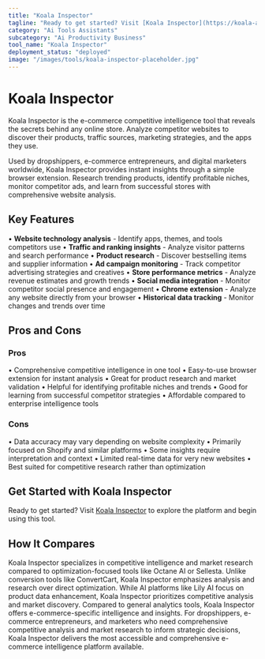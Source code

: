 ```yaml
---
title: "Koala Inspector"
tagline: "Ready to get started? Visit [Koala Inspector](https://koala-app.com) to explore the platform and begin using this tool...."
category: "Ai Tools Assistants"
subcategory: "Ai Productivity Business"
tool_name: "Koala Inspector"
deployment_status: "deployed"
image: "/images/tools/koala-inspector-placeholder.jpg"
---
```


# Koala Inspector

Koala Inspector is the e-commerce competitive intelligence tool that reveals the secrets behind any online store. Analyze competitor websites to discover their products, traffic sources, marketing strategies, and the apps they use.

Used by dropshippers, e-commerce entrepreneurs, and digital marketers worldwide, Koala Inspector provides instant insights through a simple browser extension. Research trending products, identify profitable niches, monitor competitor ads, and learn from successful stores with comprehensive website analysis.

## Key Features

• **Website technology analysis** - Identify apps, themes, and tools competitors use
• **Traffic and ranking insights** - Analyze visitor patterns and search performance
• **Product research** - Discover bestselling items and supplier information
• **Ad campaign monitoring** - Track competitor advertising strategies and creatives
• **Store performance metrics** - Analyze revenue estimates and growth trends
• **Social media integration** - Monitor competitor social presence and engagement
• **Chrome extension** - Analyze any website directly from your browser
• **Historical data tracking** - Monitor changes and trends over time

## Pros and Cons

### Pros
• Comprehensive competitive intelligence in one tool
• Easy-to-use browser extension for instant analysis
• Great for product research and market validation
• Helpful for identifying profitable niches and trends
• Good for learning from successful competitor strategies
• Affordable compared to enterprise intelligence tools

### Cons
• Data accuracy may vary depending on website complexity
• Primarily focused on Shopify and similar platforms
• Some insights require interpretation and context
• Limited real-time data for very new websites
• Best suited for competitive research rather than optimization

## Get Started with Koala Inspector

Ready to get started? Visit [Koala Inspector](https://koala-app.com) to explore the platform and begin using this tool.

## How It Compares

Koala Inspector specializes in competitive intelligence and market research compared to optimization-focused tools like Octane AI or Sellesta. Unlike conversion tools like ConvertCart, Koala Inspector emphasizes analysis and research over direct optimization. While AI platforms like Lily AI focus on product data enhancement, Koala Inspector prioritizes competitive analysis and market discovery. Compared to general analytics tools, Koala Inspector offers e-commerce-specific intelligence and insights. For dropshippers, e-commerce entrepreneurs, and marketers who need comprehensive competitive analysis and market research to inform strategic decisions, Koala Inspector delivers the most accessible and comprehensive e-commerce intelligence platform available.